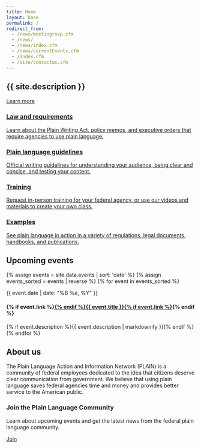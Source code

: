 ```yaml
---
title: Home
layout: base
permalink: /
redirect_from:
  - /news/meetingrsvp.cfm
  - /news/
  - /news/index.cfm
  - /news/currentEvents.cfm
  - /index.cfm
  - /site/contactus.cfm
---
```


<section class="usa-section home-hero bg-tan" markdown="0">
  <div class="usa-grid">
    <h1 class="mb4">{{ site.description }}</h1>
    <a class="usa-button usa-button-big usa-button-primary m0 no-print" href="{{ '/about/definitions/' | relative_url }}">Learn more</a>
  </div>
</section>

<section class="usa-section home-grid" markdown="0">
  <div class="usa-grid md-flex">
    <a href="{{ '/law/' | relative_url }}" class="usa-width-one-half p3 lg-p4 clearfix">
      <i class="icon-large icon-gavel" aria-hidden="true"></i>
      <div class="overflow-hidden">
        <h3 class="arrow">Law and requirements</h3>
        <p class="my0">Learn about the Plain Writing Act, policy memos, and executive orders that require agencies to use plain language.</p>
      </div>
    </a>
    <a href="{{ '/guidelines/' | relative_url }}" class="usa-width-one-half p3 lg-p4 clearfix">
      <i class="icon-large icon-pencil" aria-hidden="true"></i>
      <div class="overflow-hidden">
        <h3 class="arrow">Plain language guidelines</h3>
        <p class="my0">Official writing guidelines for understanding your audience, being clear and concise, and testing your content.</p>
      </div>
    </a>
  </div>
  <div class="usa-grid md-flex">
    <a href="{{ '/training/' | relative_url }}" class="usa-width-one-half p3 lg-p4 clearfix">
      <i class="icon-large icon-graduation-cap" aria-hidden="true"></i>
      <div class="overflow-hidden">
        <h3 class="arrow">Training</h3>
        <p class="my0">Request in-person training for your federal agency, or use our videos and materials to create your own class.</p>
      </div>
    </a>
    <a href="{{ '/examples/' | relative_url }}" class="usa-width-one-half p3 lg-p4 clearfix">
      <i class="icon-large icon-map-signs" aria-hidden="true"></i>
      <div class="overflow-hidden">
        <h3 class="arrow">Examples</h3>
        <p class="my0">See plain language in action in a variety of regulations, legal documents, handbooks, and publications.</p>
      </div>
    </a>
  </div>
</section>

<section class="usa-section bg-tan home-events" markdown="0">
  <div class="usa-grid">
    <h2 class="mt0 mb3">Upcoming events</h2>
    {% assign events = site.data.events | sort: 'date' %}
    {% assign events_sorted = events | reverse %}
    {% for event in events_sorted %}
      <p class="m0 h5 caps sans-serif">{{ event.date | date: "%B %e, %Y" }}</p>
      <h4 class="m0 h3">{% if event.link %}<a href="{{ event.link }}" class="text-decoration-none">{% endif %}{{ event.title }}{% if event.link %}</a>{% endif %}</h4>
      {% if event.description %}{{ event.description | markdownify }}{% endif %}
    {% endfor %}
  </div>
</section>

<section class="usa-section" markdown="0">
  <div class="usa-grid">
    <h2 class="mt0">About us</h2>
    <div class="usa-width-two-thirds md-pr5">
    <p class="usa-font-lead">The Plain Language Action and Information Network (PLAIN) is a community of federal employees dedicated to the idea that citizens deserve clear communication from government. We believe that using plain language saves federal agencies time and money and provides better service to the American public.</p>
    </div>
    <div class="usa-width-one-third">
      <h3>Join the Plain Language Community</h3>
        <p>Learn about upcoming events and get the latest news from the federal plain language community.</p>
        <a class="usa-button usa-button-primary block m0 nowrap" href="https://www.digitalgov.gov/communities/plain-language/">Join</a>
    </div>
  </div>
</section>
